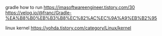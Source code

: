 gradle how to run
https://imasoftwareengineer.tistory.com/30
https://velog.io/@franc/Gradle-%EA%B8%B0%EB%B3%B8%EC%82%AC%EC%9A%A9%EB%B2%95

linux kernel
https://yohda.tistory.com/category/Linux/kernel
